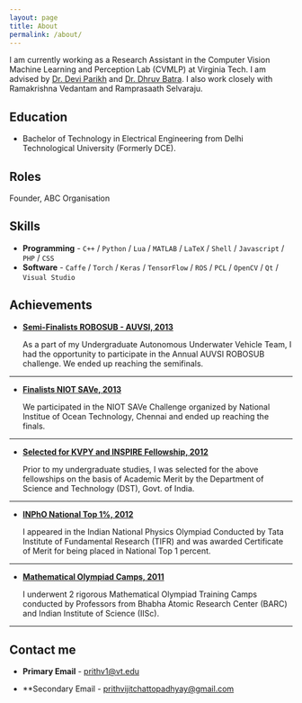 ```yaml
---
layout: page
title: About
permalink: /about/
---
```


I am currently working as a Research Assistant in the Computer Vision Machine Learning and Perception Lab (CVMLP) at Virginia Tech. I am advised by [Dr. Devi Parikh](https://filebox.ece.vt.edu/~parikh) and [Dr. Dhruv Batra](https://filebox.ece.vt.edu/~dbatra). I also work closely with Ramakrishna Vedantam and Ramprasaath Selvaraju.

## Education

* Bachelor of Technology in Electrical Engineering from Delhi Technological University (Formerly DCE).

## Roles

Founder, ABC Organisation

## Skills

* **Programming** - `C++` / `Python` / `Lua` / `MATLAB` / `LaTeX` / `Shell` / `Javascript` / `PHP` / `CSS`
* **Software** - `Caffe` / `Torch` / `Keras` / `TensorFlow` / `ROS` / `PCL` / `OpenCV` / `Qt` / `Visual Studio`
    
    
## Achievements


* [**Semi-Finalists ROBOSUB - AUVSI, 2013**](#) 
   
   As a part of my Undergraduate Autonomous Underwater Vehicle Team, I had the opportunity to participate in the Annual AUVSI ROBOSUB challenge. We ended up reaching the semifinals.  

***

* [**Finalists NIOT SAVe, 2013**](#) 

    We participated in the NIOT SAVe Challenge organized by National Institue of Ocean Technology, Chennai and ended up reaching the finals.

***

* [**Selected for KVPY and INSPIRE Fellowship, 2012**](#) 

   Prior to my undergraduate studies, I was selected for the above fellowships on the basis of Academic Merit by the Department of Science and Technology (DST), Govt. of India.

***

* [**INPhO National Top 1%, 2012**](#)

	I appeared in the Indian National Physics Olympiad Conducted by Tata Institute of Fundamental Research (TIFR) and was awarded Certificate of Merit for being placed in National Top 1 percent.

***

* [**Mathematical Olympiad Camps, 2011**](#)

	I underwent 2 rigorous Mathematical Olympiad Training Camps conducted by Professors from Bhabha Atomic Research Center (BARC) and Indian Institute of Science (IISc).

***

## Contact me


* **Primary Email** - [prithv1@vt.edu](mailto:prithv1@vt.edu)

* **Secondary  Email - [prithvijitchattopadhyay@gmail.com](mailto:prithvijitchattopadhyay@gmail.com)

